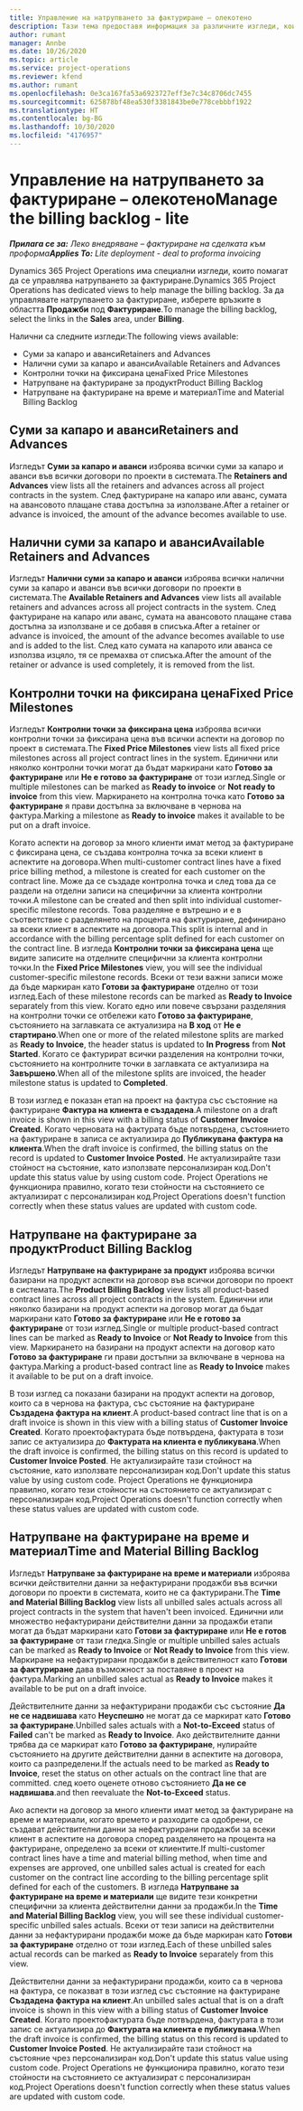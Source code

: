 ```yaml
---
title: Управление на натрупването за фактуриране – олекотено
description: Тази тема предоставя информация за различните изгледи, които могат да се използват при управление на натрупването на фактуриране.
author: rumant
manager: Annbe
ms.date: 10/26/2020
ms.topic: article
ms.service: project-operations
ms.reviewer: kfend
ms.author: rumant
ms.openlocfilehash: 0e3ca167fa53a6923727eff3e7c34c8706dc7455
ms.sourcegitcommit: 625878bf48ea530f3381843be0e778cebbbf1922
ms.translationtype: HT
ms.contentlocale: bg-BG
ms.lasthandoff: 10/30/2020
ms.locfileid: "4176957"
---
```

# <a name="manage-the-billing-backlog---lite"></a><span data-ttu-id="26e53-103">Управление на натрупването за фактуриране – олекотено</span><span class="sxs-lookup"><span data-stu-id="26e53-103">Manage the billing backlog - lite</span></span>

<span data-ttu-id="26e53-104">_**Прилага се за:** Леко внедряване – фактуриране на сделката към проформа_</span><span class="sxs-lookup"><span data-stu-id="26e53-104">_**Applies To:** Lite deployment - deal to proforma invoicing_</span></span>

<span data-ttu-id="26e53-105">Dynamics 365 Project Operations има специални изгледи, които помагат да се управлява натрупването за фактуриране.</span><span class="sxs-lookup"><span data-stu-id="26e53-105">Dynamics 365 Project Operations has dedicated views to help manage the billing backlog.</span></span> <span data-ttu-id="26e53-106">За да управлявате натрупването за фактуриране, изберете връзките в областта **Продажби** под **Фактуриране**.</span><span class="sxs-lookup"><span data-stu-id="26e53-106">To manage the billing backlog, select the links in the **Sales** area, under **Billing**.</span></span> 

<span data-ttu-id="26e53-107">Налични са следните изгледи:</span><span class="sxs-lookup"><span data-stu-id="26e53-107">The following views available:</span></span>

- <span data-ttu-id="26e53-108">Суми за капаро и аванси</span><span class="sxs-lookup"><span data-stu-id="26e53-108">Retainers and Advances</span></span>
- <span data-ttu-id="26e53-109">Налични суми за капаро и аванси</span><span class="sxs-lookup"><span data-stu-id="26e53-109">Available Retainers and Advances</span></span>
- <span data-ttu-id="26e53-110">Контролни точки на фиксирана цена</span><span class="sxs-lookup"><span data-stu-id="26e53-110">Fixed Price Milestones</span></span>
- <span data-ttu-id="26e53-111">Натрупване на фактуриране за продукт</span><span class="sxs-lookup"><span data-stu-id="26e53-111">Product Billing Backlog</span></span>
- <span data-ttu-id="26e53-112">Натрупване на фактуриране на време и материал</span><span class="sxs-lookup"><span data-stu-id="26e53-112">Time and Material Billing Backlog</span></span>

## <a name="retainers-and-advances"></a><span data-ttu-id="26e53-113">Суми за капаро и аванси</span><span class="sxs-lookup"><span data-stu-id="26e53-113">Retainers and Advances</span></span>

<span data-ttu-id="26e53-114">Изгледът **Суми за капаро и аванси** изброява всички суми за капаро и аванси във всички договори по проекти в системата.</span><span class="sxs-lookup"><span data-stu-id="26e53-114">The **Retainers and Advances** view lists all the retainers and advances across all project contracts in the system.</span></span> <span data-ttu-id="26e53-115">След фактуриране на капаро или аванс, сумата на авансовото плащане става достъпна за използване.</span><span class="sxs-lookup"><span data-stu-id="26e53-115">After a retainer or advance is invoiced, the amount of the advance becomes available to use.</span></span>

## <a name="available-retainers-and-advances"></a><span data-ttu-id="26e53-116">Налични суми за капаро и аванси</span><span class="sxs-lookup"><span data-stu-id="26e53-116">Available Retainers and Advances</span></span>

<span data-ttu-id="26e53-117">Изгледът **Налични суми за капаро и аванси** изброява всички налични суми за капаро и аванси във всички договори по проекти в системата.</span><span class="sxs-lookup"><span data-stu-id="26e53-117">The **Available Retainers and Advances** view lists all available retainers and advances across all project contracts in the system.</span></span> <span data-ttu-id="26e53-118">След фактуриране на капаро или аванс, сумата на авансовото плащане става достъпна за използване и се добавя в списъка.</span><span class="sxs-lookup"><span data-stu-id="26e53-118">After a retainer or advance is invoiced, the amount of the advance becomes available to use and is added to the list.</span></span> <span data-ttu-id="26e53-119">След като сумата на капарото или аванса се използва изцяло, тя се премахва от списъка.</span><span class="sxs-lookup"><span data-stu-id="26e53-119">After the amount of the retainer or advance is used completely, it is removed from the list.</span></span>

## <a name="fixed-price-milestones"></a><span data-ttu-id="26e53-120">Контролни точки на фиксирана цена</span><span class="sxs-lookup"><span data-stu-id="26e53-120">Fixed Price Milestones</span></span>

<span data-ttu-id="26e53-121">Изгледът **Контролни точки за фиксирана цена** изброява всички контролни точки за фиксирана цена във всички аспекти на договор по проект в системата.</span><span class="sxs-lookup"><span data-stu-id="26e53-121">The **Fixed Price Milestones** view lists all fixed price milestones across all project contract lines in the system.</span></span> <span data-ttu-id="26e53-122">Единични или няколко контролни точки могат да бъдат маркирани като **Готово за фактуриране** или **Не е готово за фактуриране** от този изглед.</span><span class="sxs-lookup"><span data-stu-id="26e53-122">Single or multiple milestones can be marked as **Ready to invoice** or **Not ready to invoice** from this view.</span></span> <span data-ttu-id="26e53-123">Маркирането на контролна точка като **Готово за фактуриране** я прави достъпна за включване в чернова на фактура.</span><span class="sxs-lookup"><span data-stu-id="26e53-123">Marking a milestone as **Ready to invoice** makes it available to be put on a draft invoice.</span></span>

<span data-ttu-id="26e53-124">Когато аспекти на договор за много клиенти имат метод за фактуриране с фиксирана цена, се създава контролна точка за всеки клиент в аспектите на договора.</span><span class="sxs-lookup"><span data-stu-id="26e53-124">When multi-customer contract lines have a fixed price billing method, a milestone is created for each customer on the contract line.</span></span> <span data-ttu-id="26e53-125">Може да се създаде контролна точка и след това да се раздели на отделни записи на специфични за клиента контролни точки.</span><span class="sxs-lookup"><span data-stu-id="26e53-125">A milestone can be created and then split into individual customer-specific milestone records.</span></span> <span data-ttu-id="26e53-126">Това разделяне е вътрешно и е в съответствие с разделянето на процента на фактуриране, дефинирано за всеки клиент в аспектите на договора.</span><span class="sxs-lookup"><span data-stu-id="26e53-126">This split is internal and in accordance with the billing percentage split defined for each customer on the contract line.</span></span> <span data-ttu-id="26e53-127">В изгледа **Контролни точки за фиксирана цена** ще видите записите на отделните специфични за клиента контролни точки.</span><span class="sxs-lookup"><span data-stu-id="26e53-127">In the **Fixed Price Milestones** view, you will see the individual customer-specific milestone records.</span></span> <span data-ttu-id="26e53-128">Всеки от тези важни записи може да бъде маркиран като **Готови за фактуриране** отделно от този изглед.</span><span class="sxs-lookup"><span data-stu-id="26e53-128">Each of these milestone records can be marked as **Ready to Invoice** separately from this view.</span></span> <span data-ttu-id="26e53-129">Когато едно или повече свързани разделяния на контролни точки се отбележи като **Готово за фактуриране**, състоянието на заглавката се актуализира на **В ход** от **Не е стартирано**.</span><span class="sxs-lookup"><span data-stu-id="26e53-129">When one or more of the related milestone splits are marked as **Ready to Invoice**, the header status is updated to **In Progress** from **Not Started**.</span></span> <span data-ttu-id="26e53-130">Когато се фактурират всички разделения на контролни точки, състоянието на контролните точки в заглавката се актуализира на **Завършено**.</span><span class="sxs-lookup"><span data-stu-id="26e53-130">When all of the milestone splits are invoiced, the header milestone status is updated to **Completed**.</span></span>

<span data-ttu-id="26e53-131">В този изглед е показан етап на проект на фактура със състояние на фактуриране **Фактура на клиента е създадена**.</span><span class="sxs-lookup"><span data-stu-id="26e53-131">A milestone on a draft invoice is shown in this view with a billing status of **Customer Invoice Created**.</span></span> <span data-ttu-id="26e53-132">Когато черновата на фактурата бъде потвърдена, състоянието на фактуриране в записа се актуализира до **Публикувана фактура на клиента**.</span><span class="sxs-lookup"><span data-stu-id="26e53-132">When the draft invoice is confirmed, the billing status on the record is updated to **Customer Invoice Posted**.</span></span> <span data-ttu-id="26e53-133">Не актуализирайте тази стойност на състояние, като използвате персонализиран код.</span><span class="sxs-lookup"><span data-stu-id="26e53-133">Don't update this status value by using custom code.</span></span> <span data-ttu-id="26e53-134">Project Operations не функционира правилно, когато тези стойности на състоянието се актуализират с персонализиран код.</span><span class="sxs-lookup"><span data-stu-id="26e53-134">Project Operations doesn't function correctly when these status values are updated with custom code.</span></span>

## <a name="product-billing-backlog"></a><span data-ttu-id="26e53-135">Натрупване на фактуриране за продукт</span><span class="sxs-lookup"><span data-stu-id="26e53-135">Product Billing Backlog</span></span>

<span data-ttu-id="26e53-136">Изгледът **Натрупване на фактуриране за продукт** изброява всички базирани на продукт аспекти на договор във всички договори по проект в системата.</span><span class="sxs-lookup"><span data-stu-id="26e53-136">The **Product Billing Backlog** view lists all product-based contract lines across all project contracts in the system.</span></span> <span data-ttu-id="26e53-137">Единични или няколко базирани на продукт аспекти на договор могат да бъдат маркирани като **Готово за фактуриране** или **Не е готово за фактуриране** от този изглед.</span><span class="sxs-lookup"><span data-stu-id="26e53-137">Single or multiple product-based contract lines can be marked as **Ready to Invoice** or **Not Ready to Invoice** from this view.</span></span> <span data-ttu-id="26e53-138">Маркирането на базирани на продукт аспекти на договор като **Готово за фактуриране** ги прави достъпни за включване в чернова на фактура.</span><span class="sxs-lookup"><span data-stu-id="26e53-138">Marking a product-based contract line as **Ready to Invoice** makes it available to be put on a draft invoice.</span></span>

<span data-ttu-id="26e53-139">В този изглед са показани базирани на продукт аспекти на договор, които са в чернова на фактура, със състояние на фактуриране **Създадена фактура на клиент**.</span><span class="sxs-lookup"><span data-stu-id="26e53-139">A product-based contract line that is on a draft invoice is shown in this view with a billing status of **Customer Invoice Created**.</span></span> <span data-ttu-id="26e53-140">Когато проектофактурата бъде потвърдена, фактурата в този запис се актуализира до **Фактурата на клиента е публикувана**.</span><span class="sxs-lookup"><span data-stu-id="26e53-140">When the draft invoice is confirmed, the billing status on this record is updated to **Customer Invoice Posted**.</span></span> <span data-ttu-id="26e53-141">Не актуализирайте тази стойност на състояние, като използвате персонализиран код.</span><span class="sxs-lookup"><span data-stu-id="26e53-141">Don't update this status value by using custom code.</span></span> <span data-ttu-id="26e53-142">Project Operations не функционира правилно, когато тези стойности на състоянието се актуализират с персонализиран код.</span><span class="sxs-lookup"><span data-stu-id="26e53-142">Project Operations doesn't function correctly when these status values are updated with custom code.</span></span>

## <a name="time-and-material-billing-backlog"></a><span data-ttu-id="26e53-143">Натрупване на фактуриране на време и материал</span><span class="sxs-lookup"><span data-stu-id="26e53-143">Time and Material Billing Backlog</span></span>

<span data-ttu-id="26e53-144">Изгледът **Натрупване за фактуриране на време и материали** изброява всички действителни данни за нефактурирани продажби във всички договори по проекти в системата, които не са фактурирани.</span><span class="sxs-lookup"><span data-stu-id="26e53-144">The **Time and Material Billing Backlog** view lists all unbilled sales actuals across all project contracts in the system that haven't been invoiced.</span></span> <span data-ttu-id="26e53-145">Единични или множество нефактурирани действителни данни за продажби етапи могат да бъдат маркирани като **Готови за фактуриране** или **Не е готов за фактуриране** от тази гледка.</span><span class="sxs-lookup"><span data-stu-id="26e53-145">Single or multiple unbilled sales actuals can be marked as **Ready to Invoice** or **Not Ready to Invoice** from this view.</span></span> <span data-ttu-id="26e53-146">Маркиране на нефактурирани продажби в действителност като **Готови за фактуриране** дава възможност за поставяне в проект на фактура.</span><span class="sxs-lookup"><span data-stu-id="26e53-146">Marking an unbilled sales actual as **Ready to Invoice** makes it available to be put on a draft invoice.</span></span>

<span data-ttu-id="26e53-147">Действителните данни за нефактурирани продажби със състояние **Да не се надвишава** като **Неуспешно** не могат да се маркират като **Готово за фактуриране**.</span><span class="sxs-lookup"><span data-stu-id="26e53-147">Unbilled sales actuals with a **Not-to-Exceed** status of **Failed** can't be marked as **Ready to Invoice**.</span></span> <span data-ttu-id="26e53-148">Ако действителните данни трябва да се маркират като **Готово за фактуриране**, нулирайте състоянието на другите действителни данни в аспектите на договора, които са разпределени.</span><span class="sxs-lookup"><span data-stu-id="26e53-148">If the actuals need to be marked as **Ready to Invoice**, reset the status on other actuals on the contract line that are committed.</span></span> <span data-ttu-id="26e53-149">след което оценете отново състоянието **Да не се надвишава**.</span><span class="sxs-lookup"><span data-stu-id="26e53-149">and then reevaluate the **Not-to-Exceed** status.</span></span>

<span data-ttu-id="26e53-150">Ако аспекти на договор за много клиенти имат метод за фактуриране на време и материали, когато времето и разходите са одобрени, се създават действителни данни за нефактурирани продажби за всеки клиент в аспектите на договора според разделянето на процента на фактуриране, определено за всеки от клиентите.</span><span class="sxs-lookup"><span data-stu-id="26e53-150">If multi-customer contract lines have a time and material billing method, when time and expenses are approved, one unbilled sales actual is created for each customer on the contract line according to the billing percentage split defined for each of the customers.</span></span> <span data-ttu-id="26e53-151">В изгледа **Натрупване за фактуриране на време и материали** ще видите тези конкретни специфични за клиента действителни данни за продажби.</span><span class="sxs-lookup"><span data-stu-id="26e53-151">In the **Time and Material Billing Backlog** view, you will see these individual customer-specific unbilled sales actuals.</span></span> <span data-ttu-id="26e53-152">Всеки от тези записи на действителни данни за нефактурирани продажби може да бъде маркиран като **Готови за фактуриране** отделно от този изглед.</span><span class="sxs-lookup"><span data-stu-id="26e53-152">Each of these unbilled sales actual records can be marked as **Ready to Invoice** separately from this view.</span></span>

<span data-ttu-id="26e53-153">Действителни данни за нефактурирани продажби, които са в чернова на фактура, се показват в този изглед със състояние на фактуриране **Създадена фактура на клиент**.</span><span class="sxs-lookup"><span data-stu-id="26e53-153">An unbilled sales actual that is on a draft invoice is shown in this view with a billing status of **Customer Invoice Created**.</span></span> <span data-ttu-id="26e53-154">Когато проектофактурата бъде потвърдена, фактурата в този запис се актуализира до **Фактурата на клиента е публикувана**.</span><span class="sxs-lookup"><span data-stu-id="26e53-154">When the draft invoice is confirmed, the billing status on this record is updated to **Customer Invoice Posted**.</span></span> <span data-ttu-id="26e53-155">Не актуализирайте тази стойност на състояние чрез персонализиран код.</span><span class="sxs-lookup"><span data-stu-id="26e53-155">Don't update this status value using custom code.</span></span> <span data-ttu-id="26e53-156">Project Operations не функционира правилно, когато тези стойности на състоянието се актуализират с персонализиран код.</span><span class="sxs-lookup"><span data-stu-id="26e53-156">Project Operations doesn't function correctly when these status values are updated with custom code.</span></span>
